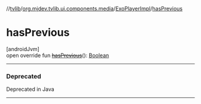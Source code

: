 //[tvlib](../../../index.md)/[org.mjdev.tvlib.ui.components.media](../index.md)/[ExoPlayerImpl](index.md)/[hasPrevious](has-previous.md)

# hasPrevious

[androidJvm]\
open override fun [~~hasPrevious~~](has-previous.md)(): [Boolean](https://kotlinlang.org/api/latest/jvm/stdlib/kotlin/-boolean/index.html)

---

### Deprecated

Deprecated in Java

---
